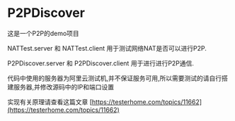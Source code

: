 # P2PDiscover
这是一个P2P的demo项目

NATTest.server 和 NATTest.client 用于测试网络NAT是否可以进行P2P.

P2PDiscover.server 和 P2PDiscover.client 用于进行进行P2P通信.

代码中使用的服务器为阿里云测试机,并不保证服务可用,所以需要测试的请自行搭建服务器,并修改源码中的IP和端口设置

实现有关原理请查看这篇文章   [https://testerhome.com/topics/11662](https://testerhome.com/topics/11662)  
